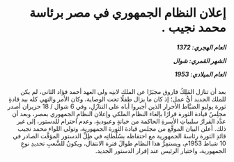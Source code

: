 <h1 dir="rtl">إعلان النظام الجمهوري في مصر برئاسة محمد نجيب .</h1>

<h5 dir="rtl">العام الهجري:  1372

الشهر القمري: شوال

العام الميلادي: 1953</h5>

<p dir="rtl">بعد أن تنازل المَلِكُ فاروق مجبَرًا عن الملك لابنِه ولي العهد أحمد فؤاد الثاني، لم يكن للملك الجديد أيُّ عمل؛ إذ كان ما يزال طفلًا تحت الوصاية، وكان الأمر والنهي كله بيد قادةِ ثورة يوليو الضبَّاط الأحرار الذين أجبروا أباه على التنازُلِ، وفي 6 شوال / 18 حزيران أصدر مجلِسُ قيادة الثورة قرارًا بإلغاء النظام الملكي وإعلان النظامِ الجمهوري بمصر، وبعد أن عدَّد القرارُ سلبياتِ الأسرةِ الحاكمة من خيانةٍ وعبوديةٍ، وعدم احترام للدستور، إلى غير ذلك. أعلن البيان الموقَّع من مجلس قيادة الثورة الجمهورية، وتولي اللواء محمد نجيب قائدِ الثورة رئاسةَ الجمهورية مع احتفاظه بسُلُطاتِه في ظِلِّ الدستور المؤقَّت الصادر في 10 شباط 1953م، ويستمِرُّ هذا النظام طوالَ فترة الانتقال، ويكونُ للشَّعبِ تحديدِ نوعِ الجمهورية، واختيار الرئيس عند إقرار الدستور الجديد.</p></br>
